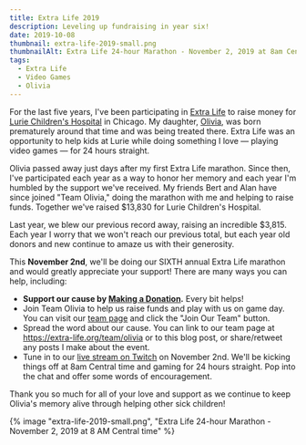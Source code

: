 ```yaml
---
title: Extra Life 2019
description: Leveling up fundraising in year six!
date: 2019-10-08
thumbnail: extra-life-2019-small.png
thumbnailAlt: Extra Life 24-hour Marathon - November 2, 2019 at 8am Central Time
tags:
  - Extra Life
  - Video Games
  - Olivia
---
```


For the last five years, I've been participating in [Extra Life](https://extra-life.org) to raise money for [Lurie Children's Hospital](https://www.luriechildrens.org) in Chicago. My daughter, [Olivia](/posts/2018-08-26-four-years/), was born prematurely around that time and was being treated there. Extra Life was an opportunity to help kids at Lurie while doing something I love — playing video games — for 24 hours straight.

Olivia passed away just days after my first Extra Life marathon. Since then, I've participated each year as a way to honor her memory and each year I'm humbled by the support we've received. My friends Bert and Alan have since joined "Team Olivia," doing the marathon with me and helping to raise funds. Together we've raised $13,830 for Lurie Children's Hospital.

Last year, we blew our previous record away, raising an incredible $3,815. Each year I worry that we won't reach our previous total, but each year old donors and new continue to amaze us with their generosity.

This **November 2nd**, we'll be doing our SIXTH annual Extra Life marathon and would greatly appreciate your support! There are many ways you can help, including:

* **Support our cause by [Making a Donation](https://www.extra-life.org/index.cfm?fuseaction=donordrive.participant&participantID={{site.extralifeid}}).** Every bit helps!
* Join Team Olivia to help us raise funds and play with us on game day. You can visit our [team page](https://www.extra-life.org/index.cfm?fuseaction=donordrive.team&teamID={{site.extralifeteamid}}) and click the "Join Our Team" button.
* Spread the word about our cause. You can link to our team page at <https://extra-life.org/team/olivia> or to this blog post, or share/retweet any posts I make about the event.
* Tune in to our [live stream on Twitch](https://twitch.tv/peruvianidol) on November 2nd. We'll be kicking things off at 8am Central time and gaming for 24 hours straight. Pop into the chat and offer some words of encouragement.

Thank you so much for all of your love and support as we continue to keep Olivia's memory alive through helping other sick children!

{% image "extra-life-2019-small.png", "Extra Life 24-hour Marathon - November 2, 2019 at 8 AM Central time" %}